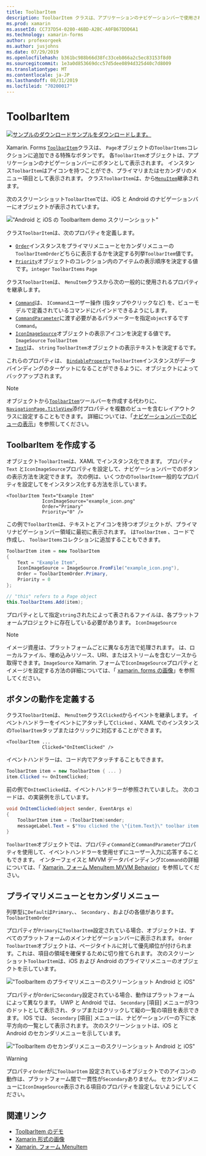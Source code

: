 ```yaml
---
title: ToolbarItem
description: ToolbarItem クラスは、アプリケーションのナビゲーションバーで使用される特殊なボタンです。
ms.prod: xamarin
ms.assetId: CC737D54-0280-46BD-A2BC-A0FB67DDD6A1
ms.technology: xamarin-forms
author: profexorgeek
ms.author: jusjohns
ms.date: 07/29/2019
ms.openlocfilehash: b361bc988b66d38fc33ceb866a2c5ec83153f8d0
ms.sourcegitcommit: 1e3a0d853669dcc57d5dee0894d325d40c7d8009
ms.translationtype: MT
ms.contentlocale: ja-JP
ms.lasthandoff: 08/31/2019
ms.locfileid: "70200017"
---
```

# <a name="xamarinforms-toolbaritem"></a>ToolbarItem

[![サンプルのダウンロード](~/media/shared/download.png)サンプルをダウンロードします。](https://docs.microsoft.com/samples/xamarin/xamarin-forms-samples/userinterface-toolbaritem/)

Xamarin. Forms [`ToolbarItem`](xref:Xamarin.Forms.ToolbarItem)クラスは、 `Page`オブジェクトの`ToolbarItems`コレクションに追加できる特殊なボタンです。 各`ToolbarItem`オブジェクトは、アプリケーションのナビゲーションバーにボタンとして表示されます。 インスタンス`ToolbarItem`はアイコンを持つことができ、プライマリまたはセカンダリのメニュー項目として表示されます。 クラス`ToolbarItem`は、から[`MenuItem`](xref:Xamarin.Forms.MenuItem)継承されます。

次のスクリーンショット`ToolbarItem`では、iOS と Android のナビゲーションバーにオブジェクトが表示されています。

!["Android と iOS の ToolbarItem demo スクリーンショット"](toolbaritem-images/toolbaritem-device-screenshot.png "Android と iOS の ToolbarItem demo スクリーンショット")

クラス`ToolbarItem`は、次のプロパティを定義します。

* [`Order`](xref:Xamarin.Forms.ToolbarItem.Order)インスタンスをプライマリメニューとセカンダリメニューの`ToolbarItemOrder`どちらに表示するかを決定する列挙`ToolbarItem`値です。
* [`Priority`](xref:Xamarin.Forms.ToolbarItem.Priority)オブジェクトのコレクション内のアイテムの表示順序を決定する値です。`integer` `ToolbarItems` `Page`

クラス`ToolbarItem`は、 `MenuItem`クラスから次の一般的に使用されるプロパティを継承します。

* [`Command`](xref:Xamarin.Forms.MenuItem.Command)は、 `ICommand`ユーザー操作 (指タップやクリックなど) を、ビューモデルで定義されているコマンドにバインドできるようにします。
* [`CommandParameter`](xref:Xamarin.Forms.MenuItem.CommandParameter)に渡す必要があるパラメーターを指定`object`するです`Command`。
* [`IconImageSource`](xref:Xamarin.Forms.MenuItem.IconImageSource)オブジェクトの表示アイコンを決定する値です。`ImageSource` `ToolbarItem`
* [`Text`](xref:Xamarin.Forms.MenuItem.Text)は、 `string` `ToolbarItem`オブジェクトの表示テキストを決定するです。

これらのプロパティは、 [`BindableProperty`](xref:Xamarin.Forms.BindableProperty) `ToolbarItem`インスタンスがデータバインディングのターゲットになることができるように、オブジェクトによってバックアップされます。

> [!NOTE]
> オブジェクトから[`ToolbarItem`](xref:Xamarin.Forms.ToolbarItem)ツールバーを作成する代わりに、 [`NavigationPage.TitleView`](xref:Xamarin.Forms.NavigationPage.TitleViewProperty)添付プロパティを複数のビューを含むレイアウトクラスに設定することもできます。 詳細については、「[ナビゲーションバーでのビューの表示](~/xamarin-forms/app-fundamentals/navigation/hierarchical.md#displaying-views-in-the-navigation-bar)」を参照してください。

## <a name="create-a-toolbaritem"></a>ToolbarItem を作成する

オブジェクト`ToolbarItem`は、XAML でインスタンス化できます。 プロパティ`Text` と`IconImageSource`プロパティを設定して、ナビゲーションバーでのボタンの表示方法を決定できます。 次の例は、いくつかの`ToolbarItem`一般的なプロパティを設定してをインスタンス化する方法を示しています。

```xaml
<ToolbarItem Text="Example Item"
             IconImageSource="example_icon.png"
             Order="Primary"
             Priority="0" />
```

この例で`ToolbarItem`は、テキストとアイコンを持つオブジェクトが、プライマリナビゲーションバー領域に最初に表示されます。 は`ToolbarItem` 、コードで作成し、 `ToolbarItems`コレクションに追加することもできます。

```csharp
ToolbarItem item = new ToolbarItem
{
    Text = "Example Item",
    IconImageSource = ImageSource.FromFile("example_icon.png"),
    Order = ToolbarItemOrder.Primary,
    Priority = 0
};

// "this" refers to a Page object
this.ToolbarItems.Add(item);
```

プロパティとして指定`string`されたによって表されるファイルは、各プラットフォームプロジェクトに存在している必要があります。 `IconImageSource`

> [!NOTE]
> イメージ資産は、プラットフォームごとに異なる方法で処理されます。 は、ローカルファイル、埋め込みリソース、URI、またはストリームを含むソースから取得できます。`ImageSource` Xamarin. フォームで`IconImageSource`プロパティとイメージを設定する方法の詳細については、「 [xamarin. forms の画像](~/xamarin-forms/user-interface/images.md)」を参照してください。

## <a name="define-button-behavior"></a>ボタンの動作を定義する

クラス`ToolbarItem`は、 `MenuItem`クラス`Clicked`からイベントを継承します。 イベントハンドラーをイベントにアタッチして`Clicked` 、XAML でのインスタンスの`ToolbarItem`タップまたはクリックに対応することができます。

```xaml
<ToolbarItem ...
             Clicked="OnItemClicked" />
```

イベントハンドラーは、コード内でアタッチすることもできます。

```csharp
ToolbarItem item = new ToolbarItem { ... }
item.Clicked += OnItemClicked;
```

前の例で`OnItemClicked`は、イベントハンドラーが参照されていました。 次のコードは、の実装例を示しています。

```csharp
void OnItemClicked(object sender, EventArgs e)
{
    ToolbarItem item = (ToolbarItem)sender;
    messageLabel.Text = $"You clicked the \"{item.Text}\" toolbar item.";
}
```

`ToolbarItem`オブジェクトでは、プロパティ`Command`と`CommandParameter`プロパティを使用して、イベントハンドラーを使用せずにユーザー入力に応答することもできます。 インターフェイスと MVVM データバインディング`ICommand`の詳細については、「 [Xamarin. フォーム MenuItem MVVM Behavior](~/xamarin-forms/user-interface/menuitem.md#define-menuitem-behavior-with-mvvm)」を参照してください。

## <a name="primary-and-secondary-menus"></a>プライマリメニューとセカンダリメニュー

列挙型に`Default`は`Primary`、、 `Secondary` 、およびの各値があります。 `ToolbarItemOrder`

プロパティが`Primary`に`ToolbarItem`設定されている場合、オブジェクトは、すべてのプラットフォームのメインナビゲーションバーに表示されます。 `Order` `ToolbarItem`オブジェクトは、ページタイトルに対して優先順位が付けられます。これは、項目の領域を確保するために切り捨てられます。 次のスクリーンショット`ToolbarItem`は、iOS および Android のプライマリメニューのオブジェクトを示しています。

!["ToolbarItem のプライマリメニューのスクリーンショット Android と iOS"](toolbaritem-images/toolbaritem-primary-menu.png "ToolbarItem Android と iOS のプライマリメニューのスクリーンショット")

プロパティが`Order`に`Secondary`設定されている場合、動作はプラットフォームによって異なります。 UWP と Android では、 `Secondary` [項目] メニューが3つのドットとして表示され、タップまたはクリックして縦の一覧の項目を表示できます。 IOS では、 `Secondary` [項目] メニューは、ナビゲーションバーの下に水平方向の一覧として表示されます。 次のスクリーンショットは、iOS と Android のセカンダリメニューを示しています。

!["ToolbarItem のセカンダリメニューのスクリーンショット Android と iOS"](toolbaritem-images/toolbaritem-secondary-menu.png "ToolbarItem Android と iOS でのセカンダリメニューのスクリーンショット")

> [!WARNING]
> プロパティ`Order`がに`ToolbarItem` 設定されているオブジェクトでのアイコンの動作は、プラットフォーム間で一貫性が`Secondary`ありません。 セカンダリメニューに`IconImageSource`表示される項目のプロパティを設定しないようにしてください。

## <a name="related-links"></a>関連リンク

* [ToolbarItem のデモ](https://docs.microsoft.com/samples/xamarin/xamarin-forms-samples/userinterface-toolbaritem/)
* [Xamarin 形式の画像](~/xamarin-forms/user-interface/images.md)
* [Xamarin. フォーム MenuItem](~/xamarin-forms/user-interface/menuitem.md)
